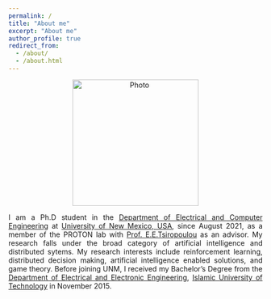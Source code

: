 ```yaml
---
permalink: /
title: "About me"
excerpt: "About me"
author_profile: true
redirect_from: 
  - /about/
  - /about.html
---
```


<p align="center">
  <img src="https://nafisirtija.github.io/images/unm-ece-logo.png" alt="Photo" style="width: 250px;"/> 
</p>

<p align="justify">
I am a Ph.D student in the <a href="http://www.ece.unm.edu">Department of Electrical and Computer Engineering</a> at <a href="http://www.unm.edu">University of New Mexico, USA</a>, since August 2021, as a member of the PROTON lab with <a href="http://ece-research.unm.edu/tsiropoulou/index.html">Prof. E.E.Tsiropoulou</a> as an advisor. My research falls under the broad category of artificial intelligence and distributed sytems. My research interests include reinforcement learning, distributed decision making, artificial intelligence enabled solutions, and game theory. Before joining UNM, I received my Bachelor’s Degree from the <a href="https://eee.iutoic-dhaka.edu/">Department of Electrical and Electronic Engineering</a>, <a href="https://www.iutoic-dhaka.edu/">Islamic University of Technology</a> in November 2015.
</p>

